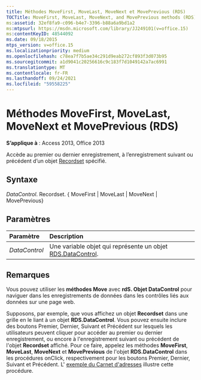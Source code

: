 ```yaml
---
title: Méthodes MoveFirst, MoveLast, MoveNext et MovePrevious (RDS)
TOCTitle: MoveFirst, MoveLast, MoveNext, and MovePrevious methods (RDS)
ms:assetid: 32ef8fa9-c096-b4e7-3396-b88a6a9bd1a2
ms:mtpsurl: https://msdn.microsoft.com/library/JJ249101(v=office.15)
ms:contentKeyID: 48544092
ms.date: 09/18/2015
mtps_version: v=office.15
ms.localizationpriority: medium
ms.openlocfilehash: c78ea7f7b5ae34c291d9eab272cf893f3d073b95
ms.sourcegitcommit: a1d9041c20256616c9c183f7d1049142a7ac6991
ms.translationtype: MT
ms.contentlocale: fr-FR
ms.lasthandoff: 09/24/2021
ms.locfileid: "59558225"
---
```

# <a name="movefirst-movelast-movenext-and-moveprevious-methods-rds"></a>Méthodes MoveFirst, MoveLast, MoveNext et MovePrevious (RDS)

**S’applique à** : Access 2013, Office 2013

Accède au premier ou dernier enregistrement, à l’enregistrement suivant ou précédent d’un objet [Recordset](recordset-object-ado.md) spécifié.

## <a name="syntax"></a>Syntaxe

*DataControl*. Recordset. { MoveFirst | MoveLast | MoveNext | MovePrevious}

## <a name="parameters"></a>Paramètres

|Paramètre|Description|
|:--------|:----------|
|*DataControl* |Une variable objet qui représente un objet [RDS.DataControl](datacontrol-object-rds.md).|

## <a name="remarks"></a>Remarques

Vous pouvez utiliser les **méthodes Move** avec **rdS. Objet DataControl** pour naviguer dans les enregistrements de données dans les contrôles liés aux données sur une page web. 

Supposons, par exemple, que vous affichez un objet **Recordset** dans une grille en le liant à un objet **RDS.DataControl**. Vous pouvez ensuite inclure des boutons Premier, Dernier, Suivant et Précédent sur lesquels les utilisateurs peuvent cliquer pour accéder au premier ou dernier enregistrement, ou encore à l'enregistrement suivant ou précédent de l'objet **Recordset** affiché. Pour ce faire, appelez les méthodes **MoveFirst**, **MoveLast**, **MoveNext** et **MovePrevious** de l'objet **RDS.DataControl** dans les procédures onClick, respectivement pour les boutons Premier, Dernier, Suivant et Précédent. L' [exemple du Carnet d'adresses](address-book-navigation-buttons.md) illustre cette procédure.

